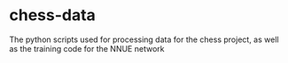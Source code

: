 # chess-data
The python scripts used for processing data for the chess project, as well as the training code for the NNUE network
